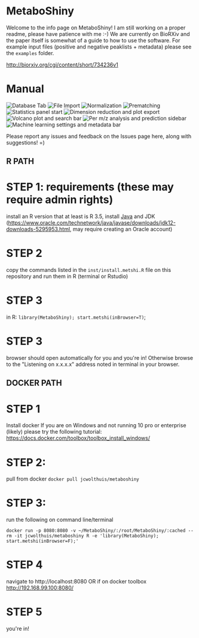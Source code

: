 # MetaboShiny
Welcome to the info page on MetaboShiny! I am still working on a proper readme, please have patience with me :-)
We are currently on BioRXiv and the paper itself is somewhat of a guide to how to use the software.
For example input files (positive and negative peaklists + metadata) please see the `examples` folder.

http://biorxiv.org/cgi/content/short/734236v1

# Manual #

![Database Tab](inst/www/database_panel_a.png?raw=true "Database tab")
![File Import](inst/www/file_import.png?raw=true "File import")
![Normalization](inst/www/normalization.png?raw=true "Normalization")
![Prematching](inst/www/prematching.png?raw=true "Prematching")
![Statistics panel start](inst/www/stats.png?raw=true "Statistics Panel Start")
![Dimension reduction and plot export](inst/www/dimred_export.png?raw=true "Dimension reduction and plot export")
![Volcano plot and search bar](inst/www/stats2.png?raw=true "Volcano plot and search bar")
![Per m/z analysis and prediction sidebar](inst/www/permz_predict.png?raw=true "Per m/z analysis and prediction sidebar")
![Machine learning settings and metadata bar](inst/www/ml1.png?raw=true "Machine learning settings and metadata bar")


Please report any issues and feedback on the Issues page here, along with suggestions! =)
## R PATH ##
# STEP 1: requirements (these may require admin rights)
install an R version that at least is R 3.5, install [Java](https://www.java.com/en/download/) and JDK (https://www.oracle.com/technetwork/java/javase/downloads/jdk12-downloads-5295953.html, may require creating an Oracle account)
# STEP 2
copy the commands listed in the `inst/install.metshi.R` file on this repository and run them in R (terminal or Rstudio)
# STEP 3
in R: `library(MetaboShiny); start.metshi(inBrowser=T)`;
# STEP 3
browser should open automatically for you and you're in! Otherwise browse to the "Listening on x.x.x.x" address noted in terminal in your browser.

## DOCKER PATH ##
# STEP 1
Install docker
If you are on Windows and not running 10 pro or enterprise (likely) please try the following tutorial:
https://docs.docker.com/toolbox/toolbox_install_windows/
# STEP 2:
pull from docker
`docker pull jcwolthuis/metaboshiny`
# STEP 3:
run the following on command line/terminal
```
docker run -p 8080:8080 -v ~/MetaboShiny/:/root/MetaboShiny/:cached --rm -it jcwolthuis/metaboshiny R -e 'library(MetaboShiny); start.metshi(inBrowser=F);'
```
# STEP 4
navigate to http://localhost:8080 OR if on docker toolbox http://192.168.99.100:8080/
# STEP 5
you're in!
